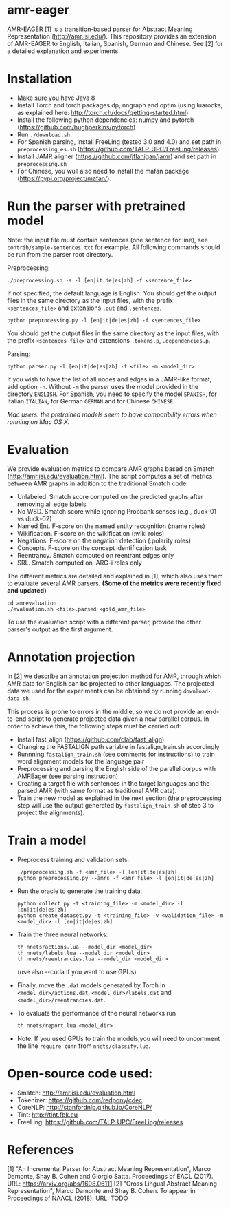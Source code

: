 # amr-eager

AMR-EAGER [1] is a transition-based parser for Abstract Meaning Representation (http://amr.isi.edu/). This repository provides an extension of AMR-EAGER to English, Italian, Spanish, German and Chinese. See [2] for a detailed explanation and experiments.

# Installation

- Make sure you have Java 8
- Install Torch and torch packages dp, nngraph and optim (using luarocks, as explained here: http://torch.ch/docs/getting-started.html)
- Install the following python dependencies: numpy and pytorch (https://github.com/hughperkins/pytorch)
- Run ```./download.sh```
- For Spanish parsing, install FreeLing (tested 3.0 and 4.0) and set path in ```preprocessing_es.sh```  (https://github.com/TALP-UPC/FreeLing/releases)
- Install JAMR aligner (https://github.com/jflanigan/jamr) and set path in ```preprocessing.sh```
- For Chinese, you wull also need to install the mafan package (https://pypi.org/project/mafan/).

<a name="Parse"></a>
# Run the parser with pretrained model

Note: the input file must contain sentences (one sentence for line), see ```contrib/sample-sentences.txt``` for example. All following commands should be run from the parser root directory.

Preprocessing:
```
./preprocessing.sh -s -l [en|it|de|es|zh] -f <sentence_file>
```

If not specified, the default language is English. You should get the output files in the same directory as the input files, with the prefix ```<sentences_file>``` and extensions ```.out``` and ```.sentences```.

```
python preprocessing.py -l [en|it|de|es|zh] -f <sentences_file>
```

You should get the output files in the same directory as the input files, with the prefix ```<sentences_file>``` and extensions ```.tokens.p```, ```.dependencies.p```.

Parsing:
```
python parser.py -l [en|it|de|es|zh] -f <file> -m <model_dir>
``` 
If you wish to have the list of all nodes and edges in a JAMR-like format, add option ```-n```. Without ```-m``` the parser uses the model provided in the directory ```ENGLISH```. For Spanish, you need to specify the model ```SPANISH```, for Italian ```ITALIAN```, for German ```GERMAN``` and for Chinese ```CHINESE```.

*Mac users: the pretrained models seem to have compatibility errors when running on Mac OS X.*

# Evaluation

We provide evaluation metrics to compare AMR graphs based on Smatch (http://amr.isi.edu/evaluation.html).
The script computes a set of metrics between AMR graphs in addition to the traditional Smatch code:

* Unlabeled: Smatch score computed on the predicted graphs after removing all edge labels
* No WSD. Smatch score while ignoring Propbank senses (e.g., duck-01 vs duck-02)
* Named Ent. F-score on the named entity recognition (:name roles)
* Wikification. F-score on the wikification (:wiki roles)
* Negations. F-score on the negation detection (:polarity roles)
* Concepts. F-score on the concept identification task
* Reentrancy. Smatch computed on reentrant edges only
* SRL. Smatch computed on :ARG-i roles only

The different metrics are detailed and explained in [1], which also uses them to evaluate several AMR parsers.
**(Some of the metrics were recently fixed and updated)**

```
cd amrevaluation
./evaluation.sh <file>.parsed <gold_amr_file>
```

To use the evaluation script with a different parser, provide the other parser's output as the first argument. 

# Annotation projection

In [2] we describe an annotation projection method for AMR, through which AMR data for English can be projected to other languages. The projected data we used for the experiments can be obtained by running ```download-data.sh```.

This process is prone to errors in the middle, so we do not provide an end-to-end script to generate projected data given a new parallel corpus. In order to achieve this, the following steps must be carried out:

- Install fast_align (https://github.com/clab/fast_align)
- Changing the FASTALIGN path variable in fastalign_train.sh accordingly
- Runnning ```fastalign_train.sh``` (see comments for instructions) to train word alignment models for the language pair
- Preprocessing and parsing the English side of the parallel corpus with AMREager ([see parsing instruction](#Parse))
- Creating a target file with sentences in the target languages and the parsed AMR (with same format as traditional AMR data).
- Train the new model as explained in the next section (the preprocessing step will use the output generated by ```fastalign_train.sh``` of step 3 to project the alignments).


# Train a model

- Preprocess training and validation sets:
  ```
  ./preprocessing.sh -f <amr_file> -l [en|it|de|es|zh]
  python preprocessing.py --amrs -f <amr_file> -l [en|it|de|es|zh]
  ```
  
- Run the oracle to generate the training data:
  ```
  python collect.py -t <training_file> -m <model_dir> -l [en|it|de|es|zh]
  python create_dataset.py -t <training_file> -v <validation_file> -m <model_dir> -l [en|it|de|es|zh]
  ```
  
- Train the three neural networks: 
  ```
  th nnets/actions.lua --model_dir <model_dir>
  th nnets/labels.lua --model_dir <model_dir>
  th nnets/reentrancies.lua --model_dir <model_dir>
  ```
  
  (use also --cuda if you want to use GPUs). 
 
- Finally, move the ```.dat``` models generated by Torch in ```<model_dir>/actions.dat```, ```<model_dir>/labels.dat``` and ```<model_dir>/reentrancies.dat```.
  
- To evaluate the performance of the neural networks run 
  ```
  th nnets/report.lua <model_dir>
  ```
- Note: If you used GPUs to train the models,you will need to uncomment the line ```require cunn``` from ```nnets/classify.lua```.

# Open-source code used:

- Smatch: http://amr.isi.edu/evaluation.html
- Tokenizer: https://github.com/redpony/cdec
- CoreNLP: http://stanfordnlp.github.io/CoreNLP/
- Tint: http://tint.fbk.eu
- FreeLing: https://github.com/TALP-UPC/FreeLing/releases

# References

[1] "An Incremental Parser for Abstract Meaning Representation", Marco Damonte, Shay B. Cohen and Giorgio Satta. Proceedings of EACL (2017). URL: https://arxiv.org/abs/1608.06111
[2] "Cross Lingual Abstract Meaning Representation", Marco Damonte and Shay B. Cohen. To appear in Proceedings of NAACL (2018). URL: TODO
